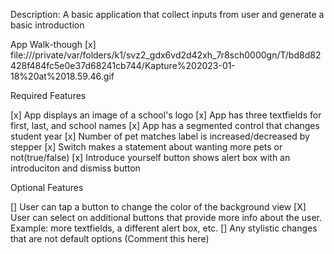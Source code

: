 
Description: A basic application that collect inputs from user and generate a basic introduction

App Walk-though
[x] file:///private/var/folders/k1/svz2_gdx6vd2d42xh_7r8sch0000gn/T/bd8d82428f484fc5e0e37d68241cb744/Kapture%202023-01-18%20at%2018.59.46.gif

Required Features

[x] App displays an image of a school's logo
[x] App has three textfields for first, last, and school names
[x] App has a segmented control that changes student year
[x] Number of pet matches label is increased/decreased by stepper
[x] Switch makes a statement about wanting more pets or not(true/false)
[x] Introduce yourself button shows alert box with an introduciton and dismiss button

Optional Features

[] User can tap a button to change the color of the background view
[X] User can select on additional buttons that provide more info about the user. Example: more textfields, a different alert box, etc.
[] Any stylistic changes that are not default options (Comment this here)

